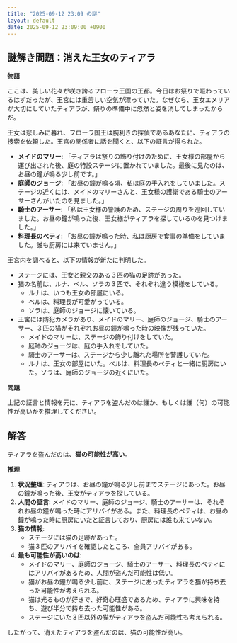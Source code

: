 ```yaml
---
title: "2025-09-12 23:09 の謎"
layout: default
date: 2025-09-12 23:09:00 +0900
---
```

## 謎解き問題：消えた王女のティアラ

**物語**

ここは、美しい花々が咲き誇るフローラ王国の王都。今日はお祭りで賑わっているはずだったが、王宮には重苦しい空気が漂っていた。なぜなら、王女エメリアが大切にしていたティアラが、祭りの準備中に忽然と姿を消してしまったからだ。

王女は悲しみに暮れ、フローラ国王は腕利きの探偵であるあなたに、ティアラの捜索を依頼した。王宮の関係者に話を聞くと、以下の証言が得られた。

*   **メイドのマリー**: 「ティアラは祭りの飾り付けのために、王女様の部屋から運び出された後、庭の特設ステージに置かれていました。最後に見たのは、お昼の鐘が鳴る少し前です。」
*   **庭師のジョージ**: 「お昼の鐘が鳴る頃、私は庭の手入れをしていました。ステージの近くには、メイドのマリーさんと、王女様の護衛である騎士のアーサーさんがいたのを見ました。」
*   **騎士のアーサー**: 「私は王女様の警護のため、ステージの周りを巡回していました。お昼の鐘が鳴った後、王女様がティアラを探しているのを見つけました。」
*   **料理長のベティ**: 「お昼の鐘が鳴った時、私は厨房で食事の準備をしていました。誰も厨房には来ていません。」

王宮内を調べると、以下の情報が新たに判明した。

*   ステージには、王女と親交のある３匹の猫の足跡があった。
*   猫の名前は、ルナ、ベル、ソラの３匹で、それぞれ違う模様をしている。
    *   ルナは、いつも王女の部屋にいる。
    *   ベルは、料理長が可愛がっている。
    *   ソラは、庭師のジョージに懐いている。
*   王宮には防犯カメラがあり、メイドのマリー、庭師のジョージ、騎士のアーサー、３匹の猫がそれぞれお昼の鐘が鳴った時の映像が残っていた。
    *   メイドのマリーは、ステージの飾り付けをしていた。
    *   庭師のジョージは、庭の手入れをしていた。
    *   騎士のアーサーは、ステージから少し離れた場所を警護していた。
    *   ルナは、王女の部屋にいた。ベルは、料理長のベティと一緒に厨房にいた。ソラは、庭師のジョージの近くにいた。

**問題**

上記の証言と情報を元に、ティアラを盗んだのは誰か、もしくは誰（何）の可能性が高いかを推理してください。

## 解答

ティアラを盗んだのは、**猫の可能性が高い**。

**推理**

1.  **状況整理**: ティアラは、お昼の鐘が鳴る少し前までステージにあった。お昼の鐘が鳴った後、王女がティアラを探している。
2.  **人間の証言**: メイドのマリー、庭師のジョージ、騎士のアーサーは、それぞれお昼の鐘が鳴った時にアリバイがある。また、料理長のベティは、お昼の鐘が鳴った時に厨房にいたと証言しており、厨房には誰も来ていない。
3.  **猫の情報**:
    *   ステージには猫の足跡があった。
    *   猫３匹のアリバイを確認したところ、全員アリバイがある。
4.  **最も可能性が高いのは**:
    *   メイドのマリー、庭師のジョージ、騎士のアーサー、料理長のベティにはアリバイがあるため、人間が盗んだ可能性は低い。
    *   猫がお昼の鐘が鳴る少し前に、ステージにあったティアラを猫が持ち去った可能性が考えられる。
    *   猫は光るものが好きで、好奇心旺盛であるため、ティアラに興味を持ち、遊び半分で持ち去った可能性がある。
    *   ステージにいた３匹以外の猫がティアラを盗んだ可能性も考えられる。

したがって、消えたティアラを盗んだのは、猫の可能性が高い。
